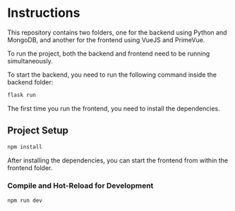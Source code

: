 # Instructions

This repository contains two folders, one for the backend using Python and MongoDB, and another for the frontend using VueJS and PrimeVue.

To run the project, both the backend and frontend need to be running simultaneously.

To start the backend, you need to run the following command inside the backend folder:

```sh
flask run
```

The first time you run the frontend, you need to install the dependencies.

## Project Setup

```sh
npm install
```

After installing the dependencies, you can start the frontend from within the frontend folder.

### Compile and Hot-Reload for Development

```sh
npm run dev

